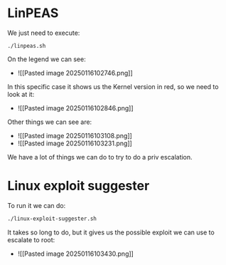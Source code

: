 # LinPEAS
We just need to execute:
```bahs
./linpeas.sh
```


On the legend we can see:
- ![[Pasted image 20250116102746.png]]

In this specific case it shows us the Kernel version in red, so we need to look at it:
- ![[Pasted image 20250116102846.png]]


Other things we can see are:
- ![[Pasted image 20250116103108.png]]
- ![[Pasted image 20250116103231.png]]


We have a lot of things we can do to try to do a priv escalation.


# Linux exploit suggester
To run it we can do:
```bash
./linux-exploit-suggester.sh
```


It takes so long to do, but it gives us the possible exploit we can use to escalate to root:
- ![[Pasted image 20250116103430.png]]

